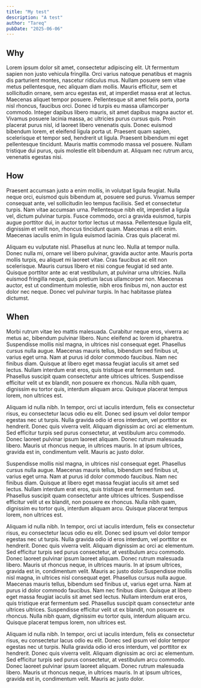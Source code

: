 ```yaml
---
title: "My test"
description: "A test"
author: "Tareq"
pubDate: "2025-06-06"
---
```


## Why

Lorem ipsum dolor sit amet, consectetur adipiscing elit. Ut fermentum sapien non justo vehicula fringilla. Orci varius natoque penatibus et magnis dis parturient montes, nascetur ridiculus mus. Nullam posuere sem vitae metus pellentesque, nec aliquam diam mollis. Mauris efficitur, sem et sollicitudin ornare, sem arcu egestas est, at imperdiet massa erat at lectus. Maecenas aliquet tempor posuere. Pellentesque sit amet felis porta, porta nisl rhoncus, faucibus orci. Donec id turpis eu massa ullamcorper commodo. Integer dapibus libero mauris, sit amet dapibus magna auctor et. Vivamus posuere lacinia massa, ac ultricies purus cursus quis. Proin placerat purus nisl, id laoreet libero venenatis quis. Donec euismod bibendum lorem, et eleifend ligula porta ut. Praesent quam sapien, scelerisque et tempor sed, hendrerit ut ligula. Praesent bibendum mi eget pellentesque tincidunt. Mauris mattis commodo massa vel posuere. Nullam tristique dui purus, quis molestie elit bibendum at. Aliquam nec rutrum arcu, venenatis egestas nisi.

## How

Praesent accumsan justo a enim mollis, in volutpat ligula feugiat. Nulla neque orci, euismod quis bibendum at, posuere sed purus. Vivamus semper consequat ante, vel sollicitudin leo tempus facilisis. Sed et consectetur turpis. Nam vitae accumsan urna. Pellentesque nibh elit, imperdiet a ligula vel, dictum pulvinar turpis. Fusce commodo, orci a gravida euismod, turpis augue porttitor dui, in auctor tortor lectus ut massa. Pellentesque ligula elit, dignissim et velit non, rhoncus tincidunt quam. Maecenas a elit enim. Maecenas iaculis enim in ligula euismod lacinia. Cras quis placerat mi.

Aliquam eu vulputate nisl. Phasellus at nunc leo. Nulla at tempor nulla. Donec nulla mi, ornare vel libero pulvinar, gravida auctor ante. Mauris porta mollis turpis, eu aliquet mi laoreet vitae. Cras faucibus ac elit non scelerisque. Mauris cursus libero et nisi congue feugiat id sed ante. Quisque porttitor ante ac erat vestibulum, at pulvinar urna ultricies. Nulla euismod fringilla neque, quis pretium lacus ullamcorper non. Maecenas auctor, est ut condimentum molestie, nibh eros finibus mi, non auctor est dolor nec neque. Donec vel pulvinar turpis. In hac habitasse platea dictumst.

## When

Morbi rutrum vitae leo mattis malesuada. Curabitur neque eros, viverra ac metus ac, bibendum pulvinar libero. Nunc eleifend ac lorem id pharetra. Suspendisse mollis nisl magna, in ultrices nisl consequat eget. Phasellus cursus nulla augue. Maecenas mauris tellus, bibendum sed finibus ut, varius eget urna. Nam at purus id dolor commodo faucibus. Nam nec finibus diam. Quisque at libero eget massa feugiat iaculis sit amet sed lectus. Nullam interdum erat eros, quis tristique erat fermentum sed. Phasellus suscipit quam consectetur ante ultrices ultrices. Suspendisse efficitur velit ut ex blandit, non posuere ex rhoncus. Nulla nibh quam, dignissim eu tortor quis, interdum aliquam arcu. Quisque placerat tempus lorem, non ultrices est.

Aliquam id nulla nibh. In tempor, orci ut iaculis interdum, felis ex consectetur risus, eu consectetur lacus odio eu elit. Donec sed ipsum vel dolor tempor egestas nec ut turpis. Nulla gravida odio id eros interdum, vel porttitor ex hendrerit. Donec quis viverra velit. Aliquam dignissim ac orci ac elementum. Sed efficitur turpis sed purus consectetur, at vestibulum arcu commodo. Donec laoreet pulvinar ipsum laoreet aliquam. Donec rutrum malesuada libero. Mauris ut rhoncus neque, in ultrices mauris. In at ipsum ultrices, gravida est in, condimentum velit. Mauris ac justo dolor.

Suspendisse mollis nisl magna, in ultrices nisl consequat eget. Phasellus cursus nulla augue. Maecenas mauris tellus, bibendum sed finibus ut, varius eget urna. Nam at purus id dolor commodo faucibus. Nam nec finibus diam. Quisque at libero eget massa feugiat iaculis sit amet sed lectus. Nullam interdum erat eros, quis tristique erat fermentum sed. Phasellus suscipit quam consectetur ante ultrices ultrices. Suspendisse efficitur velit ut ex blandit, non posuere ex rhoncus. Nulla nibh quam, dignissim eu tortor quis, interdum aliquam arcu. Quisque placerat tempus lorem, non ultrices est.

Aliquam id nulla nibh. In tempor, orci ut iaculis interdum, felis ex consectetur risus, eu consectetur lacus odio eu elit. Donec sed ipsum vel dolor tempor egestas nec ut turpis. Nulla gravida odio id eros interdum, vel porttitor ex hendrerit. Donec quis viverra velit. Aliquam dignissim ac orci ac elementum. Sed efficitur turpis sed purus consectetur, at vestibulum arcu commodo. Donec laoreet pulvinar ipsum laoreet aliquam. Donec rutrum malesuada libero. Mauris ut rhoncus neque, in ultrices mauris. In at ipsum ultrices, gravida est in, condimentum velit. Mauris ac justo dolor.Suspendisse mollis nisl magna, in ultrices nisl consequat eget. Phasellus cursus nulla augue. Maecenas mauris tellus, bibendum sed finibus ut, varius eget urna. Nam at purus id dolor commodo faucibus. Nam nec finibus diam. Quisque at libero eget massa feugiat iaculis sit amet sed lectus. Nullam interdum erat eros, quis tristique erat fermentum sed. Phasellus suscipit quam consectetur ante ultrices ultrices. Suspendisse efficitur velit ut ex blandit, non posuere ex rhoncus. Nulla nibh quam, dignissim eu tortor quis, interdum aliquam arcu. Quisque placerat tempus lorem, non ultrices est.

Aliquam id nulla nibh. In tempor, orci ut iaculis interdum, felis ex consectetur risus, eu consectetur lacus odio eu elit. Donec sed ipsum vel dolor tempor egestas nec ut turpis. Nulla gravida odio id eros interdum, vel porttitor ex hendrerit. Donec quis viverra velit. Aliquam dignissim ac orci ac elementum. Sed efficitur turpis sed purus consectetur, at vestibulum arcu commodo. Donec laoreet pulvinar ipsum laoreet aliquam. Donec rutrum malesuada libero. Mauris ut rhoncus neque, in ultrices mauris. In at ipsum ultrices, gravida est in, condimentum velit. Mauris ac justo dolor.
